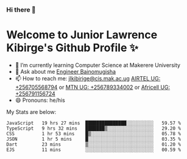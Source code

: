 ### Hi there 👋 
# Welcome to Junior Lawrence Kibirge's Github Profile ✨
 
<!--
**juniorkibirige/juniorkibirige** is a ✨ _special_ ✨ repository because its `README.md` (this file) appears on your GitHub profile.

Here are some ideas to get you started:

- 🔭 I’m currently working on ...
- 🌱 I’m currently learning ...
- 👯 I’m looking to collaborate on ...
- 🤔 I’m looking for help with ...
- 💬 Ask me about ...
- 📫 How to reach me: ...
- 😄 Pronouns: ...
- ⚡ Fun fact: ...
-->
- 🌱 I’m currently learning Computer Science at Makerere University
- 💬 Ask about me [Engineer Bainomugisha](mailto:baino@mak.ac.ug)
- 📫 How to reach me: [jlkibirige@cis.mak.ac.ug](mailto:jlkibirige@cis.mak.ac.ug) [AIRTEL UG: +256705568794](tel:+256705568794) or [MTN UG: +256789334002](tel:+256789334002) or [Africell UG: +256791156724](tel:+256791156724)
- 😄 Pronouns: he/his

My Stats are below:

<!--START_SECTION:waka-->

```text
JavaScript   19 hrs 27 mins  ███████████████░░░░░░░░░░   59.57 %
TypeScript   9 hrs 32 mins   ███████▒░░░░░░░░░░░░░░░░░   29.20 %
CSS          1 hr 53 mins    █▒░░░░░░░░░░░░░░░░░░░░░░░   05.78 %
JSON         1 hr 5 mins     █░░░░░░░░░░░░░░░░░░░░░░░░   03.35 %
Dart         23 mins         ▒░░░░░░░░░░░░░░░░░░░░░░░░   01.20 %
EJS          11 mins         ░░░░░░░░░░░░░░░░░░░░░░░░░   00.59 %
```

<!--END_SECTION:waka-->
